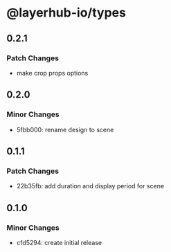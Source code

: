# @layerhub-io/types

## 0.2.1

### Patch Changes

- make crop props options

## 0.2.0

### Minor Changes

- 5fbb000: rename design to scene

## 0.1.1

### Patch Changes

- 22b35fb: add duration and display period for scene

## 0.1.0

### Minor Changes

- cfd5294: create initial release
